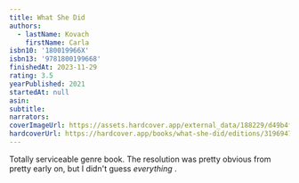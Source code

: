 ```yaml
---
title: What She Did
authors:
  - lastName: Kovach
    firstName: Carla
isbn10: '180019966X'
isbn13: '9781800199668'
finishedAt: 2023-11-29
rating: 3.5
yearPublished: 2021
startedAt: null
asin:
subtitle:
narrators:
coverImageUrl: https://assets.hardcover.app/external_data/188229/d49b4f3cc39f951adb9d761e1ba6d4de0b2ed953.jpeg
hardcoverUrl: https://hardcover.app/books/what-she-did/editions/31969474
---
```


Totally serviceable genre book. The resolution was pretty obvious from pretty early on, but I didn't guess _everything_ .
